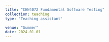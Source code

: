 ```yaml
---
title: "CEN4072 Fundamental Software Testing"
collection: teaching
type: "Teaching assistant"

venue: "Summer"
date: 2024-01-01
---
```


